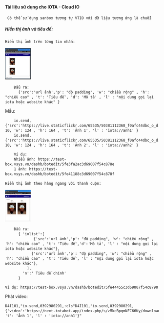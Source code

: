 #### Tài liệu sử dụng cho IOTA - Cloud IO
` Có thể sử dụng sanbox tương tự VTIO với dữ liệu tương ứng là chuỗi`

##### Hiển thị ảnh và tiêu đề:
`Hiển thị ảnh trên từng tin nhắn:`

![](https://github.com/nghuyy/iota/blob/main/src/src11.png?raw=true|124)

```
    Đẩu ra: 
      {'src':'url ảnh','p': "độ padding", 'w': "chiều rộng" , 'h': "chiều cao" , 't': 'Tiêu đề', 'd': 'Mô tả' , 'l' : "nội dung gọi lại iota hoặc website khác" } 
```
Mẫu: 
```
    io.send,{'src':'https://live.staticflickr.com/65535/50381112368_f0afc44dbc_o_d.jpg','p': 10, 'w': 124 , 'h': 164 , 't': 'Ảnh 1', 'l' : 'iota://anh1' }   
    io.send,{'src':'https://live.staticflickr.com/65535/50381112368_f0afc44dbc_o_d.jpg','p': 10, 'w': 124 , 'h': 164 , 't': 'Ảnh 2', 'l' : 'iota://anh2' }  
```
```text
    Ví dụ: 
    Nhiều ảnh: https://test-box.vsys.vn/dashb/botedit/5fe3fa2ac3d69007f54c878e
    1 ảnh: https://test-box.vsys.vn/dashb/botedit/5fe41188c3d69007f54c878f
```
`Hiển thị ảnh theo hàng ngang với thanh cuộn:`

![](https://github.com/nghuyy/iota/blob/main/src/src12.png?raw=true|124)

```
    Đẩu ra: 
      { 'iolist':[
             {'src':'url ảnh','p': "độ padding", 'w': "chiều rộng" , 'h': "chiều cao" , 't': 'Tiêu đề','d':'Mô tả', 'l' : "nội dung gọi lại iota hoặc website khác"},
            {'src':'url ảnh','p': "độ padding", 'w': "chiều rộng" , 'h': "chiều cao" , 't': 'Tiêu đề', 'l' : "nội dung gọi lại iota hoặc website khác"},
          ],
        'n':' Tiêu đề chính' 
      } 
```
```text
Ví dụ: https://test-box.vsys.vn/dashb/botedit/5fe44455c3d69007f54c8790

```
Phát video:

```
D4I101,"io.send,0392980291,:cls"D4I101,"io.send,0392980291,{'video':'https://next.iotabot.app/index.php/s/zMkeBpqmNFC66Ky/download', 't': 'Ảnh 1', 'l' : 'iota://anh1'}"
